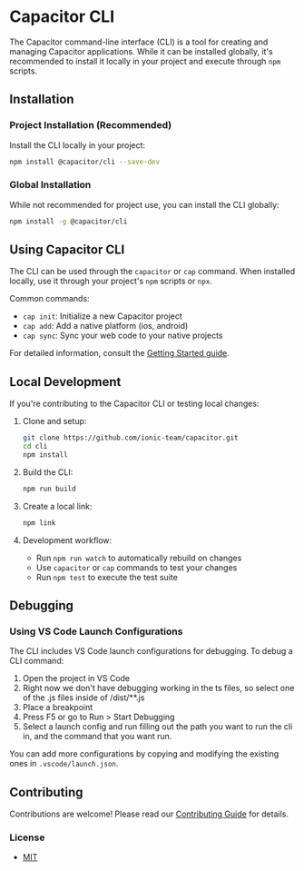 # Capacitor CLI

The Capacitor command-line interface (CLI) is a tool for creating and managing Capacitor applications. While it can be installed globally, it's recommended to install it locally in your project and execute through `npm` scripts.

## Installation

### Project Installation (Recommended)

Install the CLI locally in your project:

```bash
npm install @capacitor/cli --save-dev
```

### Global Installation

While not recommended for project use, you can install the CLI globally:

```bash
npm install -g @capacitor/cli
```

## Using Capacitor CLI

The CLI can be used through the `capacitor` or `cap` command. When installed locally, use it through your project's `npm` scripts or `npx`.

Common commands:

- `cap init`: Initialize a new Capacitor project
- `cap add`: Add a native platform (ios, android)
- `cap sync`: Sync your web code to your native projects

For detailed information, consult the [Getting Started guide](https://capacitorjs.com/docs/getting-started).

## Local Development

If you're contributing to the Capacitor CLI or testing local changes:

1. Clone and setup:

   ```bash
   git clone https://github.com/ionic-team/capacitor.git
   cd cli
   npm install
   ```

2. Build the CLI:

   ```bash
   npm run build
   ```

3. Create a local link:

   ```bash
   npm link
   ```

4. Development workflow:
   - Run `npm run watch` to automatically rebuild on changes
   - Use `capacitor` or `cap` commands to test your changes
   - Run `npm test` to execute the test suite

## Debugging

### Using VS Code Launch Configurations

The CLI includes VS Code launch configurations for debugging. To debug a CLI command:

1. Open the project in VS Code
2. Right now we don't have debugging working in the ts files, so select one of the .js files inside of /dist/\*\*.js
3. Place a breakpoint
4. Press F5 or go to Run > Start Debugging
5. Select a launch config and run filling out the path you want to run the cli in, and the command that you want run.

You can add more configurations by copying and modifying the existing ones in `.vscode/launch.json`.

## Contributing

Contributions are welcome! Please read our [Contributing Guide](https://github.com/ionic-team/capacitor/blob/main/CONTRIBUTING.md) for details.

### License

- [MIT](https://github.com/ionic-team/capacitor/blob/HEAD/LICENSE)
